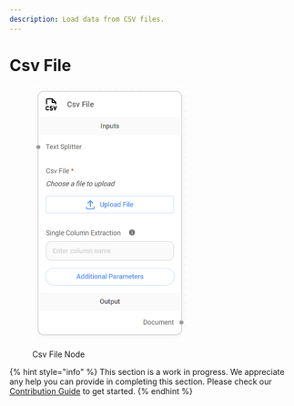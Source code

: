 ```yaml
---
description: Load data from CSV files.
---
```


# Csv File

<figure><img src="../../../.gitbook/assets/image (4) (1) (1) (1) (1) (1).png" alt="" width="271"><figcaption><p>Csv File Node</p></figcaption></figure>

{% hint style="info" %}
This section is a work in progress. We appreciate any help you can provide in completing this section. Please check our [Contribution Guide](https://toi500.gitbook.io/flowise-docs/contributing) to get started.
{% endhint %}
